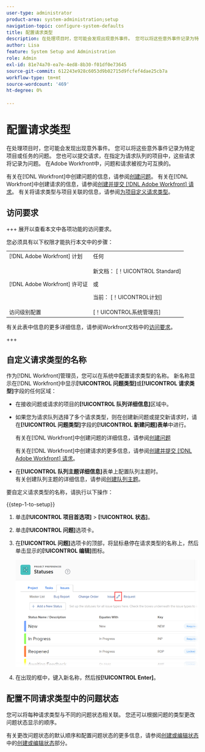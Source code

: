 ```yaml
---
user-type: administrator
product-area: system-administration;setup
navigation-topic: configure-system-defaults
title: 配置请求类型
description: 在处理项目时，您可能会发现出现意外事件。 您可以将这些意外事件记录为特定项目或任务的问题。 您也可以提交请求，在指定为请求队列的项目中，这些请求将记录为问题。 在Adobe Workfront中，问题和请求被视为可互换的。
author: Lisa
feature: System Setup and Administration
role: Admin
exl-id: 81e74a70-ea7e-4ed8-8b30-f01df0e73645
source-git-commit: 612243e928c6053d9b02715d9fcfef4dae25cb7a
workflow-type: tm+mt
source-wordcount: '469'
ht-degree: 0%

---
```


# 配置请求类型

在处理项目时，您可能会发现出现意外事件。 您可以将这些意外事件记录为特定项目或任务的问题。 您也可以提交请求，在指定为请求队列的项目中，这些请求将记录为问题。 在Adobe Workfront中，问题和请求被视为可互换的。

有关在[!DNL Workfront]中创建问题的信息，请参阅[创建问题](../../../manage-work/issues/manage-issues/create-issues.md)。 有关在[!DNL Workfront]中创建请求的信息，请参阅[创建并提交 [!DNL Adobe Workfront] 请求](../../../manage-work/requests/create-requests/create-submit-requests.md)。 有关将请求类型与项目关联的信息，请参阅[为项目定义请求类型](../../../manage-work/requests/create-and-manage-request-queues/define-request-types-for-project.md)。

## 访问要求

+++ 展开以查看本文中各项功能的访问要求。

您必须具有以下权限才能执行本文中的步骤：

<table style="table-layout:auto"> 
 <col> 
 <col> 
 <tbody> 
  <tr> 
   <td role="rowheader">[!DNL Adobe Workfront] 计划</td> 
   <td>任何</td> 
  </tr> 
  <tr> 
   <td role="rowheader">[!DNL Adobe Workfront] 许可证</td> 
   <td><p>新文档： [！UICONTROL Standard]</p>
   或
   <p>当前： [！UICONTROL计划]</p>
   </td> 
  </tr>
  <tr> 
   <td role="rowheader">访问级别配置</td> 
   <td>[！UICONTROL系统管理员]</td>
  </tr> 
 </tbody> 
</table>

有关此表中信息的更多详细信息，请参阅Workfront文档中的[访问要求](/help/quicksilver/administration-and-setup/add-users/access-levels-and-object-permissions/access-level-requirements-in-documentation.md)。

+++

<!--
THIS IS DRAFTED IN FLARE
<h2>Set what issue or request types are allowed for a project</h2>
<p>You can organize the kind of issues or requests that are logged in Workfront by Request Types. This organization is useful for reporting reasons and for helping users understand what kind of unexpected work might occur during the lifetime of a project.</p>
<p>You can specify the type of requests that can be logged on a project when you configure the <strong>Queue Details</strong> area for the project. </p>
<ol>
<li value="1"> <p> Click <strong>Projects</strong> in the Main Menu. <img src="assets/main-menu-icon.png"> </p> </li>
<li value="2">Click the name of the project to open it.</li>
<li value="3"> In the left panel, click <strong>Queue Details</strong>. </li>
<li value="4"> <p>In the <strong>Queue Properties</strong> section, select the <strong>Request Types</strong> you want for the project.</p> <note type="note">
You must have at least one request type selected. You can select multiple request types.
</note> </li>
<li value="5"> <p>Click <strong>Save</strong>.</p> <p>The request types you specified will be available to select when you enter a new issue on a task or a project, or when you submit a new request to the project.</p> </li>
</ol>
</div>
-->

## 自定义请求类型的名称

作为[!DNL Workfront]管理员，您可以在系统中配置请求类型的名称。 新名称显示在[!DNL Workfront]中显示&#x200B;**[!UICONTROL 问题类型]**&#x200B;或&#x200B;**[!UICONTROL 请求类型]**&#x200B;字段的任何区域：

* 在接收问题或请求的项目的&#x200B;**[!UICONTROL 队列详细信息]**&#x200B;区域中。
* 如果您为请求队列选择了多个请求类型，则在创建新问题或提交新请求时，请在&#x200B;**[!UICONTROL 问题类型]**&#x200B;字段的&#x200B;**[!UICONTROL 新建问题]表单**&#x200B;中进行。

  有关在[!DNL Workfront]中创建问题的详细信息，请参阅[创建问题](../../../manage-work/issues/manage-issues/create-issues.md)

  有关在[!DNL Workfront]中创建请求的更多信息，请参阅[创建并提交 [!DNL Adobe Workfront] 请求](../../../manage-work/requests/create-requests/create-submit-requests.md)。

* 在&#x200B;**[!UICONTROL 队列主题详细信息]**&#x200B;表单上配置队列主题时。\
   有关创建队列主题的详细信息，请参阅[创建队列主题](../../../manage-work/requests/create-and-manage-request-queues/create-queue-topics.md)。

要自定义请求类型的名称，请执行以下操作：

{{step-1-to-setup}}

1. 单击&#x200B;**[!UICONTROL 项目首选项]** > **[!UICONTROL 状态]**。

1. 单击&#x200B;**[!UICONTROL 问题]**&#x200B;选项卡。
1. 在&#x200B;**[!UICONTROL 问题]**&#x200B;选项卡的顶部，将鼠标悬停在请求类型的名称上，然后单击显示的&#x200B;**[!UICONTROL 编辑]**&#x200B;图标。

   ![编辑请求类型名称](assets/edit-request-type-name-nwe.png)

1. 在出现的框中，键入新名称，然后按&#x200B;**[!UICONTROL Enter]**。

## 配置不同请求类型中的问题状态

您可以将每种请求类型与不同的问题状态相关联。 您还可以根据问题的类型更改问题状态显示的顺序。

有关更改问题状态的默认顺序和配置问题状态的更多信息，请参阅[创建或编辑状态](../../../administration-and-setup/customize-workfront/creating-custom-status-and-priority-labels/create-or-edit-a-status.md)中的[创建或编辑状态](../../../administration-and-setup/customize-workfront/creating-custom-status-and-priority-labels/create-or-edit-a-status.md)部分。
